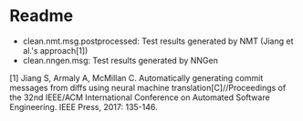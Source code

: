 # Readme

- clean.nmt.msg.postprocessed: Test results generated by NMT (Jiang et al.'s approach[1])
- clean.nngen.msg: Test results generated by NNGen


[1] Jiang S, Armaly A, McMillan C. Automatically generating commit messages from diffs using neural machine translation[C]//Proceedings of the 32nd IEEE/ACM International Conference on Automated Software Engineering. IEEE Press, 2017: 135-146.
